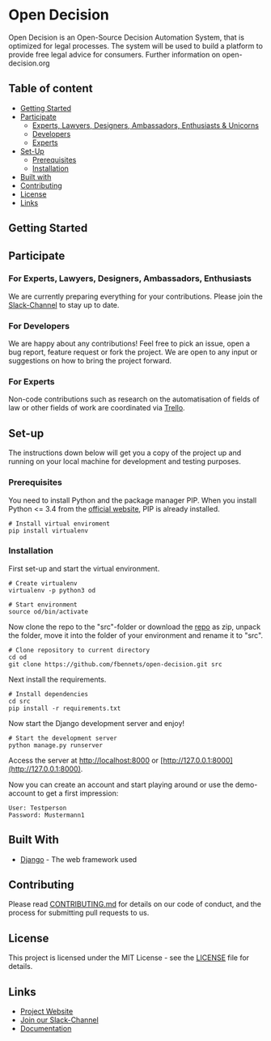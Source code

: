 # Open Decision

Open Decision is an Open-Source Decision Automation System, that is optimized for legal processes. The system will be used to build a platform to provide free legal advice for consumers.
Further information on open-decision.org

## Table of content
- [Getting Started](#getting-started)
- [Participate](#participate)
    - [Experts, Lawyers, Designers, Ambassadors, Enthusiasts & Unicorns](#for-experts-lawyers-designers-ambassadors-enthusiasts)
    - [Developers](#for-developers)
    - [Experts](#for-experts)
- [Set-Up](#set-up)
  - [Prerequisites](#prerequisites)
  - [Installation](#installation)
- [Built with](#built-with)
- [Contributing](#contributing)
- [License](#license)
- [Links](#links)


## Getting Started



## Participate

### For Experts, Lawyers, Designers, Ambassadors, Enthusiasts

We are currently preparing everything for your contributions. Please join the [Slack-Channel](https://join.slack.com/t/opendecision/shared_invite/enQtNjM2NDUxNTQyNzU4LWYwMzJlZjlhOWJkMmIxMTBmMjYwMDE0Y2Y2OGUyZDBiY2FmOWU4OTVmMDFhMjNhNTIxYWZkZTNkNDRmNjQ4MmM) to stay up to date.

### For Developers

We are happy about any contributions! Feel free to pick an issue, open a bug report, feature request or fork the project. We are open to any input or suggestions on how to bring the project forward.

### For Experts

Non-code contributions such as research on the automatisation of fields of law or other fields of work are coordinated via [Trello](https://trello.com/invite/opendecision/2de51a8fbeacf13b9ee1ee24a23cfe71).

## Set-up

The instructions down below will get you a copy of the project up and running on your local machine for development and testing purposes.

### Prerequisites

You need to install Python and the package manager PIP. When you install Python <= 3.4 from the [official website](https://www.python.org/downloads/), PIP is already installed.

```
# Install virtual enviroment
pip install virtualenv
```

### Installation

First set-up and start the virtual environment.

```
# Create virtualenv
virtualenv -p python3 od

# Start environment
source od/bin/activate

```

Now clone the repo to the "src"-folder or download the [repo](https://github.com/fbennets/open-decision) as zip, unpack the folder, move it into the folder of your environment and rename it to "src".

```
# Clone repository to current directory
cd od
git clone https://github.com/fbennets/open-decision.git src

```
Next install the requirements.

```
# Install dependencies
cd src
pip install -r requirements.txt
```
Now start the Django development server and enjoy!

```
# Start the development server
python manage.py runserver
```
Access the server at [http://localhost:8000](http://localhost:8000) or [http://127.0.0.1:8000](http://127.0.0.1:8000).

Now you can create an account and start playing around or use the demo-account to get a first impression:

```
User: Testperson
Password: Mustermann1
```

## Built With

* [Django](https://www.djangoproject.com/) - The web framework used


## Contributing

Please read [CONTRIBUTING.md](https://github.com/fbennets/open-decision/blob/master/CONTRIBUTING.md) for details on our code of conduct, and the process for submitting pull requests to us.

## License

This project is licensed under the MIT License - see the [LICENSE](https://github.com/fbennets/open-decision/blob/master/LICENSE) file for details.

## Links

* [Project Website](http://open-decision.org)
* [Join our Slack-Channel](https://join.slack.com/t/opendecision/shared_invite/enQtNjM2NDUxNTQyNzU4LWYwMzJlZjlhOWJkMmIxMTBmMjYwMDE0Y2Y2OGUyZDBiY2FmOWU4OTVmMDFhMjNhNTIxYWZkZTNkNDRmNjQ4MmM)
* [Documentation](https://open-decision.readthedocs.io/en/latest/)
